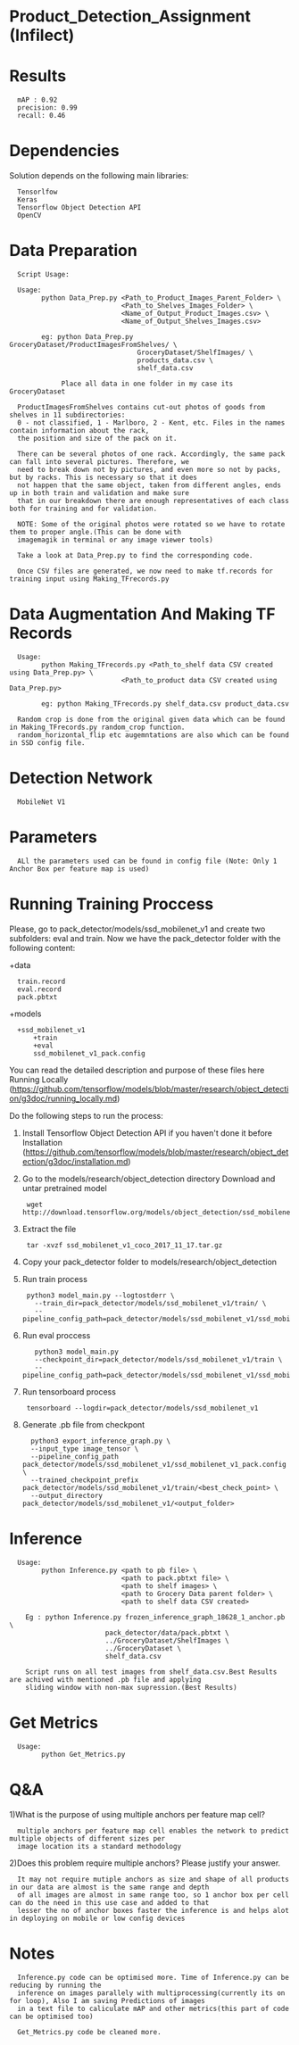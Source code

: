# Product_Detection_Assignment (Infilect)

# Results
      
      mAP : 0.92
      precision: 0.99
      recall: 0.46

# Dependencies

Solution depends on the following main libraries:

      Tensorlfow
      Keras
      Tensorflow Object Detection API
      OpenCV

# Data Preparation
      
      Script Usage:
      
      Usage:
            python Data_Prep.py <Path_to_Product_Images_Parent_Folder> \
                                <Path_to_Shelves_Images_Folder> \
                                <Name_of_Output_Product_Images.csv> \
                                <Name_of_Output_Shelves_Images.csv>
                                
            eg: python Data_Prep.py GroceryDataset/ProductImagesFromShelves/ \
                                    GroceryDataset/ShelfImages/ \
                                    products_data.csv \
                                    shelf_data.csv
      
                 Place all data in one folder in my case its GroceryDataset
      
      ProductImagesFromShelves contains cut-out photos of goods from shelves in 11 subdirectories: 
      0 - not classified, 1 - Marlboro, 2 - Kent, etc. Files in the names contain information about the rack, 
      the position and size of the pack on it.
      
      There can be several photos of one rack. Accordingly, the same pack can fall into several pictures. Therefore, we
      need to break down not by pictures, and even more so not by packs, but by racks. This is necessary so that it does
      not happen that the same object, taken from different angles, ends up in both train and validation and make sure
      that in our breakdown there are enough representatives of each class both for training and for validation.
      
      NOTE: Some of the original photos were rotated so we have to rotate them to proper angle.(This can be done with
      imagemagik in terminal or any image viewer tools)
      
      Take a look at Data_Prep.py to find the corresponding code.
      
      Once CSV files are generated, we now need to make tf.records for training input using Making_TFrecords.py
      
# Data Augmentation And Making TF Records

      Usage:
            python Making_TFrecords.py <Path_to_shelf data CSV created using Data_Prep.py> \
                                <Path_to_product data CSV created using Data_Prep.py>
                                
            eg: python Making_TFrecords.py shelf_data.csv product_data.csv
      
      Random crop is done from the original given data which can be found in Making_TFrecords.py random_crop function.
      random_horizontal_flip etc augemntations are also which can be found in SSD config file.
      
# Detection Network
      
      MobileNet V1

# Parameters
      
      ALl the parameters used can be found in config file (Note: Only 1 Anchor Box per feature map is used)
      
# Running Training Proccess

Please, go to pack_detector/models/ssd_mobilenet_v1 and create two subfolders: eval and train. Now we have the pack_detector folder with the following content:

+data

      train.record
      eval.record
      pack.pbtxt
      
+models

      +ssd_mobilenet_v1
          +train
          +eval
          ssd_mobilenet_v1_pack.config
          
You can read the detailed description and purpose of these files here Running Locally (https://github.com/tensorflow/models/blob/master/research/object_detection/g3doc/running_locally.md)

Do the following steps to run the process:

1) Install Tensorflow Object Detection API if you haven't done it before Installation
   (https://github.com/tensorflow/models/blob/master/research/object_detection/g3doc/installation.md)

2) Go to the models/research/object_detection directory Download and untar pretrained model
        
        wget http://download.tensorflow.org/models/object_detection/ssd_mobilenet_v1_coco_2017_11_17.tar.gz
   
3) Extract the file
        
        tar -xvzf ssd_mobilenet_v1_coco_2017_11_17.tar.gz

4) Copy your pack_detector folder to models/research/object_detection

5) Run train process

        python3 model_main.py --logtostderr \
          --train_dir=pack_detector/models/ssd_mobilenet_v1/train/ \
          --pipeline_config_path=pack_detector/models/ssd_mobilenet_v1/ssd_mobilenet_v1_pack.config
          
6) Run eval proccess

          python3 model_main.py
          --checkpoint_dir=pack_detector/models/ssd_mobilenet_v1/train \
          --pipeline_config_path=pack_detector/models/ssd_mobilenet_v1/ssd_mobilenet_v1_pack.config

7) Run tensorboard process

        tensorboard --logdir=pack_detector/models/ssd_mobilenet_v1

8) Generate .pb file from checkpont
         
         python3 export_inference_graph.py \
         --input_type image_tensor \
         --pipeline_config_path pack_detector/models/ssd_mobilenet_v1/ssd_mobilenet_v1_pack.config \
         --trained_checkpoint_prefix pack_detector/models/ssd_mobilenet_v1/train/<best_check_point> \
         --output_directory pack_detector/models/ssd_mobilenet_v1/<output_folder>

# Inference 
      
      Usage:
            python Inference.py <path to pb file> \
                                <path to pack.pbtxt file> \
                                <path to shelf images> \
                                <path to Grocery Data parent folder> \
                                <path to shelf data CSV created>
        
        Eg : python Inference.py frozen_inference_graph_18628_1_anchor.pb \
                            pack_detector/data/pack.pbtxt \
                            ../GroceryDataset/ShelfImages \
                            ../GroceryDataset \
                            shelf_data.csv
                            
        Script runs on all test images from shelf_data.csv.Best Results are achived with mentioned .pb file and applying
        sliding window with non-max supression.(Best Results) 
        
# Get Metrics 
      Usage:
            python Get_Metrics.py
            
            
# Q&A

1)What is the purpose of using multiple anchors per feature map cell?

      multiple anchors per feature map cell enables the network to predict multiple objects of different sizes per
      image location its a standard methodology
      
2)Does this problem require multiple anchors? Please justify your answer.

      It may not require mutiple anchors as size and shape of all products in our data are almost is the same range and depth
      of all images are almost in same range too, so 1 anchor box per cell can do the need in this use case and added to that
      lesser the no of anchor boxes faster the inference is and helps alot in deploying on mobile or low config devices
      
# Notes

      Inference.py code can be optimised more. Time of Inference.py can be reducing by running the 
      inference on images parallely with multiprocessing(currently its on for loop), Also I am saving Predictions of images
      in a text file to caliculate mAP and other metrics(this part of code can be optimised too) 
      
      Get_Metrics.py code be cleaned more.
      
      
